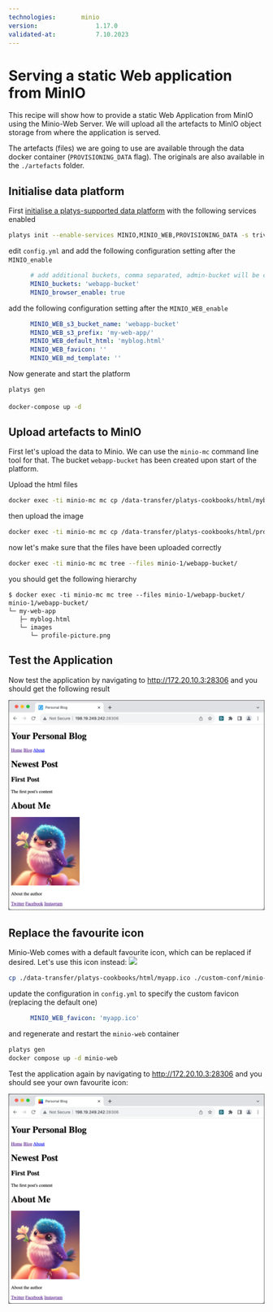 ```yaml
---
technologies:       minio
version:				1.17.0
validated-at:			7.10.2023
---
```


# Serving a static Web application from MinIO

This recipe will show how to provide a static Web Application from MinIO using the Minio-Web Server. We will upload all the artefacts to MinIO object storage from where the application is served.

The artefacts (files) we are going to use are available through the data docker container (`PROVISIONING_DATA` flag). The originals are also available in the `./artefacts` folder.

## Initialise data platform

First [initialise a platys-supported data platform](../documentation/getting-started) with the following services enabled

```bash
platys init --enable-services MINIO,MINIO_WEB,PROVISIONING_DATA -s trivadis/platys-modern-data-platform -w 1.17.0
```

edit `config.yml` and add the following configuration setting after the `MINIO_enable`

```yaml
      # add additional buckets, comma separated, admin-bucket will be created by default
      MINIO_buckets: 'webapp-bucket'
      MINIO_browser_enable: true
```

add the following configuration setting after the `MINIO_WEB_enable `

```yaml
      MINIO_WEB_s3_bucket_name: 'webapp-bucket'
      MINIO_WEB_s3_prefix: 'my-web-app/'
      MINIO_WEB_default_html: 'myblog.html'
      MINIO_WEB_favicon: ''
      MINIO_WEB_md_template: ''     
```      

Now generate and start the platform 

```bash
platys gen

docker-compose up -d
```

## Upload artefacts to MinIO

First let's upload the data to Minio. We can use the `minio-mc` command line tool for that. The bucket `webapp-bucket` has been created upon start of the platform.

Upload the html files

```bash
docker exec -ti minio-mc mc cp /data-transfer/platys-cookbooks/html/myblog.html minio-1/webapp-bucket/my-web-app/myblog.html
```

then upload the image

```bash
docker exec -ti minio-mc mc cp /data-transfer/platys-cookbooks/html/profile-picture.png minio-1/webapp-bucket/my-web-app/images/profile-picture.png
```

now let's make sure that the files have been uploaded correctly

```bash
docker exec -ti minio-mc mc tree --files minio-1/webapp-bucket/
```

you should get the following hierarchy

```
$ docker exec -ti minio-mc mc tree --files minio-1/webapp-bucket/
minio-1/webapp-bucket/
└─ my-web-app
   ├─ myblog.html
   └─ images
      └─ profile-picture.png
```

## Test the Application

Now test the application by navigating to <http://172.20.10.3:28306> and you should get the following result

![](./images/my-web-app.png)


## Replace the favourite icon

Minio-Web comes with a default favourite icon, which can be replaced if desired. Let's use this icon instead: ![](./artefacts/myapp.ico)

```bash
cp ./data-transfer/platys-cookbooks/html/myapp.ico ./custom-conf/minio-web
```

update the configuration in `config.yml` to specify the custom favicon (replacing the default one)

```yaml
      MINIO_WEB_favicon: 'myapp.ico'
```      

and regenerate and restart the `minio-web` container

```bash
platys gen
docker compose up -d minio-web
```

Test the application again by navigating to <http://172.20.10.3:28306> and you should see your own favourite icon:

![](./images/my-web-app2.png)
